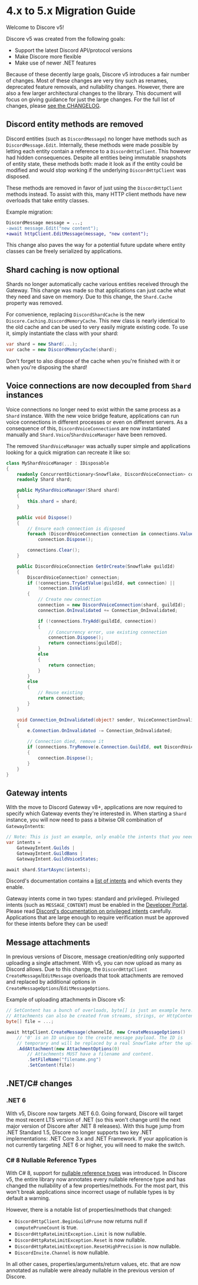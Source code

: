# 4.x to 5.x Migration Guide
Welcome to Discore v5!

Discore v5 was created from the following goals:
- Support the latest Discord API/protocol versions
- Make Discore more flexible
- Make use of newer .NET features

Because of these decently large goals, Discore v5 introduces a fair number of changes. Most of these changes are very tiny such as renames, deprecated feature removals, and nullability changes. However, there are also a few larger architectural changes to the library. This document will focus on giving guidance for just the large changes. For the full list of changes, please [see the CHANGELOG](../updates.md#v500).

## Discord entity methods are removed
Discord entities (such as `DiscordMessage`) no longer have methods such as `DiscordMessage.Edit`. Internally, these methods were made possible by letting each entity contain a reference to a `DiscordHttpClient`. This however had hidden consequences. Despite all entities being immutable snapshots of entity state, these methods both: made it look as if the entity could be modified and would stop working if the underlying `DiscordHttpClient` was disposed.

These methods are removed in favor of just using the `DiscordHttpClient` methods instead. To assist with this, many HTTP client methods have new overloads that take entity classes.

Example migration:
```diff
DiscordMessage message = ...;
-await message.Edit("new content");
+await httpClient.EditMessage(message, "new content");
```

This change also paves the way for a potential future update where entity classes can be freely serialized by applications.

## Shard caching is now optional
Shards no longer automatically cache various entities received through the Gateway. This change was made so that applications can just cache what they need and save on memory. Due to this change, the `Shard.Cache` property was removed.

For convenience, replacing `DiscordShardCache` is the new `Discore.Caching.DiscordMemoryCache`. This new class is nearly identical to the old cache and can be used to very easily migrate existing code. To use it, simply instantiate the class with your shard:
```csharp
var shard = new Shard(...);
var cache = new DiscordMemoryCache(shard);
```

Don't forget to also dispose of the cache when you're finished with it or when you're disposing the shard!

## Voice connections are now decoupled from `Shard` instances
Voice connections no longer need to exist within the same process as a `Shard` instance. With the new voice bridge feature, applications can run voice connections in different processes or even on different servers. As a consequence of this, `DiscordVoiceConnection`s are now instantiated manually and `Shard.Voice`/`ShardVoiceManager` have been removed.

The removed `ShardVoiceManager` was actually super simple and applications looking for a quick migration can recreate it like so:
```csharp
class MyShardVoiceManager : IDisposable
{
    readonly ConcurrentDictionary<Snowflake, DiscordVoiceConnection> connections = new();
    readonly Shard shard;

    public MyShardVoiceManager(Shard shard)
    {
        this.shard = shard;
    }

    public void Dispose()
    {
        // Ensure each connection is disposed
        foreach (DiscordVoiceConnection connection in connections.Values)
            connection.Dispose();

        connections.Clear();
    }

    public DiscordVoiceConnection GetOrCreate(Snowflake guildId)
    {
        DiscordVoiceConnection? connection;
        if (!connections.TryGetValue(guildId, out connection) ||
            !connection.IsValid)
        {
            // Create new connection
            connection = new DiscordVoiceConnection(shard, guildId);
            connection.OnInvalidated += Connection_OnInvalidated;

            if (!connections.TryAdd(guildId, connection))
            {
                // Concurrency error, use existing connection
                connection.Dispose();
                return connections[guildId];
            }
            else
            {
                return connection;
            }
        }
        else
        {
            // Reuse existing
            return connection;
        }
    }

    void Connection_OnInvalidated(object? sender, VoiceConnectionInvalidatedEventArgs e)
    {
        e.Connection.OnInvalidated -= Connection_OnInvalidated;

        // Connection died, remove it
        if (connections.TryRemove(e.Connection.GuildId, out DiscordVoiceConnection? connection))
        {
            connection.Dispose();
        }
    }
}
```

## Gateway intents
With the move to Discord Gateway v8+, applications are now required to specify which Gateway events they're interested in. When starting a `Shard` instance, you will now need to pass a bitwise OR combination of `GatewayIntent`s:
```csharp
// Note: This is just an example, only enable the intents that you need.
var intents = 
    GatewayIntent.Guilds |
    GatewayIntent.GuildBans |
    GatewayIntent.GuildVoiceStates;

await shard.StartAsync(intents);
```

Discord's documentation contains a [list of intents](https://discord.com/developers/docs/topics/gateway#list-of-intents) and which events they enable.

Gateway intents come in two types: standard and privileged. Privileged intents (such as `MESSAGE_CONTENT`) must be enabled in the [Developer Portal](https://discord.com/developers/applications). Please read [Discord's documentation on privileged intents](https://discord.com/developers/docs/topics/gateway#privileged-intents) carefully. Applications that are large enough to require verification must be approved for these intents before they can be used!

## Message attachments
In previous versions of Discore, message creation/editing only supported uploading a single attachment. With v5, you can now upload as many as Discord allows. Due to this change, the `DiscordHttpClient` `CreateMessage`/`EditMessage` overloads that took attachments are removed and replaced by additional options in `CreateMessageOptions`/`EditMessageOptions`.

Example of uploading attachments in Discore v5:
```csharp
// SetContent has a bunch of overloads, byte[] is just an example here.
// Attachments can also be created from streams, strings, or HttpContent.
byte[] file = ...;

await httpClient.CreateMessage(channelId, new CreateMessageOptions()
    // '0' is an ID unique to the create message payload. The ID is
    // temporary and will be replaced by a real Snowflake after the upload.
    .AddAttachment(new AttachmentOptions(0)
        // Attachments MUST have a filename and content.
        .SetFileName("filename.png")
        .SetContent(file))
```

## .NET/C# changes

### .NET 6
With v5, Discore now targets .NET 6.0. Going forward, Discore will target the most recent LTS version of .NET (so this won't change until the next major version of Discore after .NET 8 releases). With this huge jump from .NET Standard 1.5, Discore no longer supports two key .NET implementations: .NET Core 3.x and .NET Framework. If your application is not currently targeting .NET 6 or higher, you will need to make the switch.

### C# 8 Nullable Reference Types
With C# 8, support for [nullable reference types](https://learn.microsoft.com/en-us/dotnet/csharp/language-reference/builtin-types/nullable-reference-types) was introduced. In Discore v5, the entire library now annotates every nullable reference type and has changed the nullability of a few properties/methods. For the most part, this won't break applications since incorrect usage of nullable types is by default a warning.

However, there is a notable list of properties/methods that changed:
- `DiscordHttpClient.BeginGuildPrune` now returns null if `computePruneCount` is true.
- `DiscordHttpRateLimitException.Limit` is now nullable.
- `DiscordHttpRateLimitException.Reset` is now nullable.
- `DiscordHttpRateLimitException.ResetHighPrecision` is now nullable.
- `DiscordInvite.Channel` is now nullable.

In all other cases, properties/arguments/return values, etc. that are now annotated as nullable were already nullable in the previous version of Discore.
